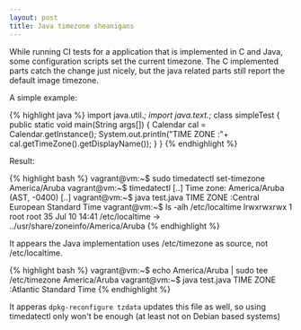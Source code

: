 ```yaml
---
layout: post
title: Java timezone sheanigans
---
```


While running CI tests for a application that is implemented in C and Java,
some configuration scripts set the current timezone. The C implemented parts
catch the change just nicely, but the java related parts still report the
default image timezone.

A simple example:

{% highlight java %}
import java.util.*;
import java.text.*;
class simpleTest
{
        public static void main(String args[])
        {
           Calendar cal = Calendar.getInstance();
           System.out.println("TIME ZONE :"+ cal.getTimeZone().getDisplayName());
        }
}
{% endhighlight %}

Result:

{% highlight bash %}
vagrant@vm:~$ sudo timedatectl set-timezone America/Aruba 
vagrant@vm:~$ timedatectl 
[..]
                Time zone: America/Aruba (AST, -0400)
[..]
vagrant@vm:~$ java test.java
TIME ZONE :Central European Standard Time
vagrant@vm:~$ ls -alh /etc/localtime 
lrwxrwxrwx 1 root root 35 Jul 10 14:41 /etc/localtime -> ../usr/share/zoneinfo/America/Aruba
{% endhighlight %}

It appears the Java implementation uses /etc/timezone as source, not
/etc/localtime.

{% highlight bash %}
vagrant@vm:~$ echo America/Aruba | sudo tee /etc/timezone 
America/Aruba
vagrant@vm:~$ java test.java
TIME ZONE :Atlantic Standard Time
{% endhighlight %}

It apperas `dpkg-reconfigure tzdata` updates this file as well, so using timedatectl
only won't be enough (at least not on Debian based systems)
